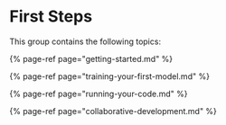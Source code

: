 # First Steps

This group contains the following topics:

{% page-ref page="getting-started.md" %}

{% page-ref page="training-your-first-model.md" %}

{% page-ref page="running-your-code.md" %}

{% page-ref page="collaborative-development.md" %}



